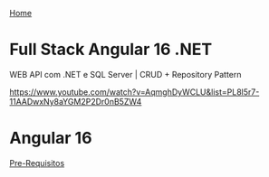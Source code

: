 <div> 
<p><a href="https://github.com/JosiTubaroski/Development/blob/main/README.md">Home</a></p>
</div> 

# Full Stack Angular 16 .NET

WEB API com .NET e SQL Server | CRUD + Repository Pattern

https://www.youtube.com/watch?v=AqmghDyWCLU&list=PL8l5r7-11AADwxNy8aYGM2P2Dr0nB5ZW4

# Angular 16

<div> 
<p><a href="https://github.com/JosiTubaroski/Anglular16/blob/main/README.md">Pre-Requisitos</a></p>
</div> 

